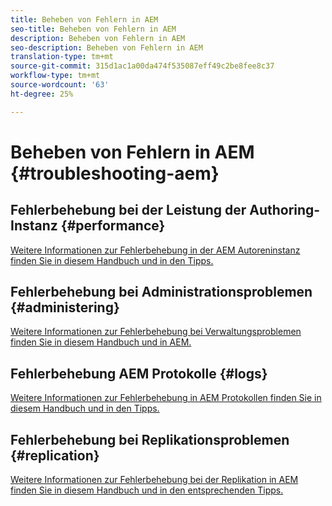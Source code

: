 ```yaml
---
title: Beheben von Fehlern in AEM
seo-title: Beheben von Fehlern in AEM
description: Beheben von Fehlern in AEM
seo-description: Beheben von Fehlern in AEM
translation-type: tm+mt
source-git-commit: 315d1ac1a00da474f535087eff49c2be8fee8c37
workflow-type: tm+mt
source-wordcount: '63'
ht-degree: 25%

---
```



# Beheben von Fehlern in AEM {#troubleshooting-aem}

## Fehlerbehebung bei der Leistung der Authoring-Instanz {#performance}

[Weitere Informationen zur Fehlerbehebung in der AEM Autoreninstanz finden Sie in diesem Handbuch und in den Tipps.](/help/sites-authoring/troubleshooting.md)

## Fehlerbehebung bei Administrationsproblemen {#administering}

[Weitere Informationen zur Fehlerbehebung bei Verwaltungsproblemen finden Sie in diesem Handbuch und in AEM.](/help/sites-administering/troubleshoot.md)

## Fehlerbehebung AEM Protokolle {#logs}

[Weitere Informationen zur Fehlerbehebung in AEM Protokollen finden Sie in diesem Handbuch und in den Tipps.](/help/sites-administering/troubleshooting.md)

## Fehlerbehebung bei Replikationsproblemen {#replication}

[Weitere Informationen zur Fehlerbehebung bei der Replikation in AEM finden Sie in diesem Handbuch und in den entsprechenden Tipps.](/help/sites-deploying/troubleshoot-rep.md)
